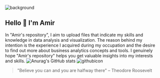 ![background](https://github.com/user-attachments/assets/4417ed54-13fa-4c87-863f-c213051a1761)
## Hello 👋 I'm Amir
In "Amir's repository", I aim to upload files that indicate my skills and knowledge in data analysis and visualization.
The reason behind my intention is the experience I acquired during my occupation and the desire to find out more about business analytics concepts and tools.
I genuinely hope "Amir's repository" helps you get valuable insights into my interests and skills.
![Anurag's GitHub stats](https://github-readme-stats.vercel.app/api?username=amirnkh83&theme=blue_navy_icons=true)
![githubicon](https://github.com/user-attachments/assets/b8d25b32-f55a-480f-8dc6-524c7a3abc1d)
> "Believe you can and you are halfway there" – Theodore Roosevelt



